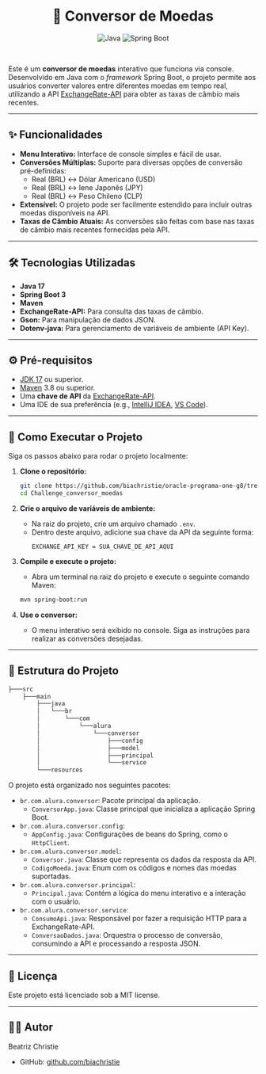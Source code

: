 <h1 align="center"> 📝 Conversor de Moedas </h1>

<div align="center">

![Java](https://img.shields.io/badge/Java-17-blue) ![Spring Boot](https://img.shields.io/badge/Spring_Boot-3.x-green)

</div>
<br>

Este é um **conversor de moedas** interativo que funciona via console. Desenvolvido em Java com o *framework* Spring Boot, o projeto permite aos usuários converter valores entre diferentes moedas em tempo real, utilizando a API [ExchangeRate-API](https://www.exchangerate-api.com/) para obter as taxas de câmbio mais recentes.

---

## ✨ Funcionalidades

- **Menu Interativo:** Interface de console simples e fácil de usar.
- **Conversões Múltiplas:** Suporte para diversas opções de conversão pré-definidas:
  - Real (BRL) ↔ Dólar Americano (USD)
  - Real (BRL) ↔ Iene Japonês (JPY)
  - Real (BRL) ↔ Peso Chileno (CLP)
- **Extensível:** O projeto pode ser facilmente estendido para incluir outras moedas disponíveis na API.
- **Taxas de Câmbio Atuais:** As conversões são feitas com base nas taxas de câmbio mais recentes fornecidas pela API.

---

## 🛠️ Tecnologias Utilizadas

- **Java 17**
- **Spring Boot 3**
- **Maven**
- **ExchangeRate-API:** Para consulta das taxas de câmbio.
- **Gson:** Para manipulação de dados JSON.
- **Dotenv-java:** Para gerenciamento de variáveis de ambiente (API Key).

---

## ⚙️ Pré-requisitos

- [JDK 17](https://www.oracle.com/java/technologies/javase/jdk17-archive-downloads.html) ou superior.
- [Maven](https://maven.apache.org/download.cgi) 3.8 ou superior.
- Uma **chave de API** da [ExchangeRate-API](https://www.exchangerate-api.com/docs/java-api).
- Uma IDE de sua preferência (e.g., [IntelliJ IDEA](https://www.jetbrains.com/idea/), [VS Code](https://code.visualstudio.com/)).

---

## 🚀 Como Executar o Projeto

Siga os passos abaixo para rodar o projeto localmente:

1.  **Clone o repositório:**
    ```bash
    git clone https://github.com/biachristie/oracle-programa-one-g8/tree/main/Challenge_conversor_moedas
    cd Challenge_conversor_moedas
    ```

2.  **Crie o arquivo de variáveis de ambiente:**
    - Na raiz do projeto, crie um arquivo chamado `.env`.
    - Dentro deste arquivo, adicione sua chave da API da seguinte forma:
      ```
      EXCHANGE_API_KEY = SUA_CHAVE_DE_API_AQUI
      ```

3.  **Compile e execute o projeto:**
    - Abra um terminal na raiz do projeto e execute o seguinte comando Maven:
    ```bash
    mvn spring-boot:run
    ```

4.  **Use o conversor:**
    - O menu interativo será exibido no console. Siga as instruções para realizar as conversões desejadas.

---

## 📂 Estrutura do Projeto

``` bash
├───src
    ├───main
        ├───java
        │   └───br
        │       └───com
        │           └───alura
        │               └───conversor
        │                   ├───config
        │                   ├───model
        │                   ├───principal
        │                   └───service
        └───resources
```

O projeto está organizado nos seguintes pacotes:

-   `br.com.alura.conversor`: Pacote principal da aplicação.
    -   `ConversorApp.java`: Classe principal que inicializa a aplicação Spring Boot.
-   `br.com.alura.conversor.config`:
    -   `AppConfig.java`: Configurações de beans do Spring, como o `HttpClient`.
-   `br.com.alura.conversor.model`:
    -   `Conversor.java`: Classe que representa os dados da resposta da API.
    -   `CodigoMoeda.java`: Enum com os códigos e nomes das moedas suportadas.
-   `br.com.alura.conversor.principal`:
    -   `Principal.java`: Contém a lógica do menu interativo e a interação com o usuário.
-   `br.com.alura.conversor.service`:
    -   `ConsumoApi.java`: Responsável por fazer a requisição HTTP para a ExchangeRate-API.
    -   `ConversaoDados.java`: Orquestra o processo de conversão, consumindo a API e processando a resposta JSON.

---

## 📃 Licença

Este projeto está licenciado sob a MIT license.

---

## 👨‍💻 Autor

Beatriz Christie

- GitHub: [github.com/biachristie](https://www.github.com/biachristie)